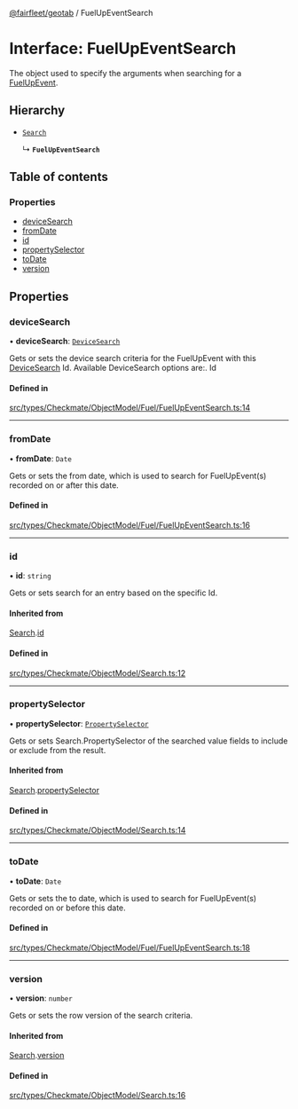 [@fairfleet/geotab](../README.md) / FuelUpEventSearch

# Interface: FuelUpEventSearch

The object used to specify the arguments when searching for a [FuelUpEvent](FuelUpEvent.md).

## Hierarchy

- [`Search`](Search.md)

  ↳ **`FuelUpEventSearch`**

## Table of contents

### Properties

- [deviceSearch](FuelUpEventSearch.md#devicesearch)
- [fromDate](FuelUpEventSearch.md#fromdate)
- [id](FuelUpEventSearch.md#id)
- [propertySelector](FuelUpEventSearch.md#propertyselector)
- [toDate](FuelUpEventSearch.md#todate)
- [version](FuelUpEventSearch.md#version)

## Properties

### deviceSearch

• **deviceSearch**: [`DeviceSearch`](DeviceSearch.md)

Gets or sets the device search criteria for the FuelUpEvent with this [DeviceSearch](DeviceSearch.md) Id. Available DeviceSearch options are:.
 <list><item><description>Id</description></item></list>

#### Defined in

[src/types/Checkmate/ObjectModel/Fuel/FuelUpEventSearch.ts:14](https://github.com/fairfleet/geotab/blob/b682f10/src/types/Checkmate/ObjectModel/Fuel/FuelUpEventSearch.ts#L14)

___

### fromDate

• **fromDate**: `Date`

Gets or sets the from date, which is used to search for FuelUpEvent(s) recorded on or after this date.

#### Defined in

[src/types/Checkmate/ObjectModel/Fuel/FuelUpEventSearch.ts:16](https://github.com/fairfleet/geotab/blob/b682f10/src/types/Checkmate/ObjectModel/Fuel/FuelUpEventSearch.ts#L16)

___

### id

• **id**: `string`

Gets or sets search for an entry based on the specific Id.

#### Inherited from

[Search](Search.md).[id](Search.md#id)

#### Defined in

[src/types/Checkmate/ObjectModel/Search.ts:12](https://github.com/fairfleet/geotab/blob/b682f10/src/types/Checkmate/ObjectModel/Search.ts#L12)

___

### propertySelector

• **propertySelector**: [`PropertySelector`](PropertySelector.md)

Gets or sets Search.PropertySelector of the searched value fields to include or exclude from the result.

#### Inherited from

[Search](Search.md).[propertySelector](Search.md#propertyselector)

#### Defined in

[src/types/Checkmate/ObjectModel/Search.ts:14](https://github.com/fairfleet/geotab/blob/b682f10/src/types/Checkmate/ObjectModel/Search.ts#L14)

___

### toDate

• **toDate**: `Date`

Gets or sets the to date, which is used to search for FuelUpEvent(s) recorded on or before this date.

#### Defined in

[src/types/Checkmate/ObjectModel/Fuel/FuelUpEventSearch.ts:18](https://github.com/fairfleet/geotab/blob/b682f10/src/types/Checkmate/ObjectModel/Fuel/FuelUpEventSearch.ts#L18)

___

### version

• **version**: `number`

Gets or sets the row version of the search criteria.

#### Inherited from

[Search](Search.md).[version](Search.md#version)

#### Defined in

[src/types/Checkmate/ObjectModel/Search.ts:16](https://github.com/fairfleet/geotab/blob/b682f10/src/types/Checkmate/ObjectModel/Search.ts#L16)
